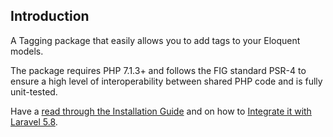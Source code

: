 ## Introduction

A Tagging package that easily allows you to add tags to your Eloquent models.

The package requires PHP 7.1.3+ and follows the FIG standard PSR-4 to ensure a high level of interoperability between shared PHP code and is fully unit-tested.

Have a [read through the Installation Guide](#installation) and on how to [Integrate it with Laravel 5.8](#laravel).
